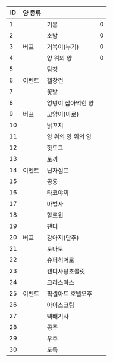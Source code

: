 
| ID  | 양 종류 |             |     |
| --- | ---- | ----------- | --- |
| 1   |      | 기본          | 0   |
| 2   |      | 초밥          | 0   |
| 3   | 버프   | 거북이(부기)     | 0   |
| 4   |      | 양 위의 양      | 0   |
| 5   |      | 탐정          |     |
| 6   | 이벤트  | 헬창런         |     |
| 7   |      | 꽃밭          |     |
| 8   |      | 엉덩이 잡아먹힌 양  |     |
| 9   | 버프   | 고양이(마로)     |     |
| 10  |      | 닭꼬치         |     |
| 11  |      | 양 위의 양 위의 양 |     |
| 12  |      | 핫도그         |     |
| 13  |      | 토끼          |     |
| 14  | 이벤트  | 닌자점프        |     |
| 15  |      | 공룡          |     |
| 16  |      | 타코야끼        |     |
| 17  |      | 마법사         |     |
| 18  |      | 할로윈         |     |
| 19  |      | 팬더          |     |
| 20  | 버프   | 강아지(단추)     |     |
| 21  |      | 토마토         |     |
| 22  |      | 슈퍼히어로       |     |
| 23  |      | 캔디사탕초콜릿     |     |
| 24  |      | 크리스마스       |     |
| 25  | 이벤트  | 픽셀아트 호텔오후   |     |
| 26  |      | 아이스크림       |     |
| 27  |      | 택배기사        |     |
| 28  |      | 공주          |     |
| 29  |      | 우주          |     |
| 30  |      | 도둑          |     |
